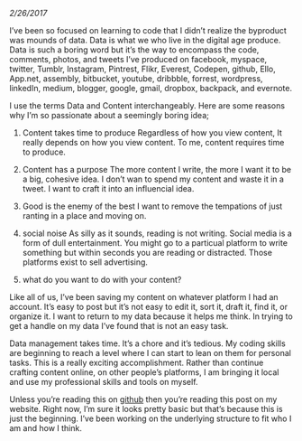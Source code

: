 _2/26/2017_

I’ve been so focused on learning to code that I didn’t realize the byproduct was mounds of data. Data is what we who live in the digital age produce. Data is such a boring word but it’s the  way to encompass the code, comments, photos, and tweets I’ve produced on facebook, myspace, twitter, Tumblr, Instagram, Pintrest, Flikr, Everest, Codepen, github, Ello, App.net, assembly, bitbucket, youtube, dribbble, forrest, wordpress, linkedIn, medium, blogger, google, gmail, dropbox, backpack, and evernote. 

I use the terms Data and Content interchangeably. Here are some reasons why I’m so passionate about a seemingly boring idea; 

1. Content takes time to produce
Regardless of how you view content, It really depends on how you view content. To me, content requires time to produce. 

2. Content has a purpose
The more content I write, the more I want it to be a big, cohesive idea. I don’t wan to spend my content and waste it in a tweet. I want to craft it into an influencial idea. 

3. Good is the enemy of the best
I want to remove the tempations of just ranting in a place and moving on. 

4. social noise
As silly as it sounds, reading is not writing. Social media is a form of dull entertainment. You might go to a particual platform to write something but within seconds you are reading or distracted. Those platforms exist to sell advertising.

5. what do you want to do with your content?

Like all of us, I’ve been saving my content on whatever platform I had an account. It’s easy to post but it’s not easy to edit it, sort it, draft it, find it, or organize it. I want to return to my data because it helps me think. In trying to get a handle on my data I’ve found that is not an easy task.  


Data management takes time. It’s a chore and it’s tedious. My coding skills are beginning to reach a level where I can start to lean on them for personal tasks. This is a really exciting accomplishment. Rather than continue crafting content online, on other people’s platforms, I am bringing it local and use my professional skills and tools on myself. 

Unless you’re reading this on [github]() then you’re reading this post on my website. Right now, I’m sure it looks pretty basic but that’s because this is just the beginning. I’ve been working on the underlying structure to fit who I am and how I think. 

